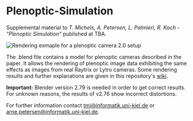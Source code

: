 # Plenoptic-Simulation
Supplemental material to *T. Michels, A. Petersen, L. Palmieri, R. Koch - "Plenoptic Simulation"* published at TBA.

![Rendering exmaple for a plenoptic camera 2.0 setup](https://github.com/Arne-Petersen/Plenoptic-Simulation/images/preview.png)

The .blend file contains a model for plenoptic cameras described in the paper. It allows the rendering of plenoptic image data exhibiting the same effects as images from real Raytrix or Lytro cameras. Some rendering results and further explanations are given in this repository's [wiki](https://github.com/Arne-Petersen/Plenoptic-Simulation/wiki).

**Important:** Blender version 2.79 is needed in order to get correct results. For unknown reasons, the results of v2.76 show incorrect distortions.

For further information contact <tmi@informatik.uni-kiel.de> or <arne.petersen@informatik.uni-kiel.de>.
